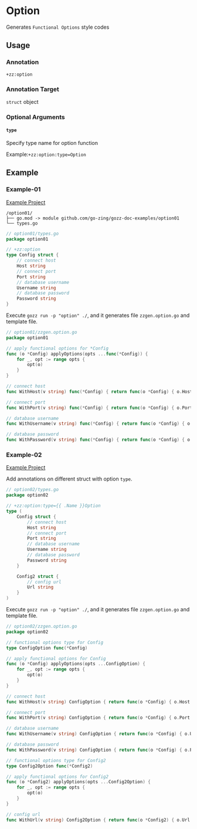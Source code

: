 # Option

Generates `Functional Options` style codes

## Usage

### Annotation

`+zz:option`

### Annotation Target

`struct` object

### Optional Arguments

#### `type`

Specify type name for option function

Example:`+zz:option:type=Option`

## Example

### Example-01

[Example Project](https://github.com/go-zing/gozz-doc-examples/tree/main/option01)

```
/option01/
├── go.mod -> module github.com/go-zing/gozz-doc-examples/option01
└── types.go
```

```go
// option01/types.go
package option01

// +zz:option
type Config struct {
	// connect host
	Host string
	// connect port
	Port string
	// database username
	Username string
	// database password
	Password string
}
```

Execute `gozz run -p "option" ./`, and it generates file `zzgen.option.go` and template file.

```go
// option01/zzgen.option.go
package option01

// apply functional options for *Config
func (o *Config) applyOptions(opts ...func(*Config)) {
	for _, opt := range opts {
		opt(o)
	}
}

// connect host
func WithHost(v string) func(*Config) { return func(o *Config) { o.Host = v } }

// connect port
func WithPort(v string) func(*Config) { return func(o *Config) { o.Port = v } }

// database username
func WithUsername(v string) func(*Config) { return func(o *Config) { o.Username = v } }

// database password
func WithPassword(v string) func(*Config) { return func(o *Config) { o.Password = v } }

```

### Example-02

[Example Project](https://github.com/go-zing/gozz-doc-examples/tree/main/option02)

Add annotations on different struct with option `type`.

```go
// option02/types.go
package option02

// +zz:option:type={{ .Name }}Option
type (
	Config struct {
		// connect host
		Host string
		// connect port
		Port string
		// database username
		Username string
		// database password
		Password string
	}

	Config2 struct {
		// config url
		Url string
	}
)
```

Execute `gozz run -p "option" ./`, and it generates file `zzgen.option.go` and template file.

```go
// option02/zzgen.option.go
package option02

// functional options type for Config
type ConfigOption func(*Config)

// apply functional options for Config
func (o *Config) applyOptions(opts ...ConfigOption) {
	for _, opt := range opts {
		opt(o)
	}
}

// connect host
func WithHost(v string) ConfigOption { return func(o *Config) { o.Host = v } }

// connect port
func WithPort(v string) ConfigOption { return func(o *Config) { o.Port = v } }

// database username
func WithUsername(v string) ConfigOption { return func(o *Config) { o.Username = v } }

// database password
func WithPassword(v string) ConfigOption { return func(o *Config) { o.Password = v } }

// functional options type for Config2
type Config2Option func(*Config2)

// apply functional options for Config2
func (o *Config2) applyOptions(opts ...Config2Option) {
	for _, opt := range opts {
		opt(o)
	}
}

// config url
func WithUrl(v string) Config2Option { return func(o *Config2) { o.Url = v } }
```